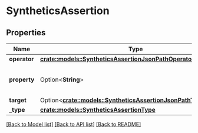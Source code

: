 # SyntheticsAssertion

## Properties

Name | Type | Description | Notes
------------ | ------------- | ------------- | -------------
**operator** | [**crate::models::SyntheticsAssertionJsonPathOperator**](SyntheticsAssertionJSONPathOperator.md) |  | 
**property** | Option<**String**> | The associated assertion property. | [optional]
**target** | Option<[**crate::models::SyntheticsAssertionJsonPathTargetTarget**](SyntheticsAssertionJSONPathTarget_target.md)> |  | [optional]
**_type** | [**crate::models::SyntheticsAssertionType**](SyntheticsAssertionType.md) |  | 

[[Back to Model list]](../README.md#documentation-for-models) [[Back to API list]](../README.md#documentation-for-api-endpoints) [[Back to README]](../README.md)


